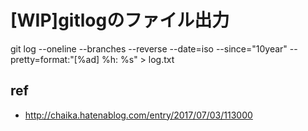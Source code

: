 # [WIP]gitlogのファイル出力

git log --oneline --branches --reverse --date=iso --since="10year" --pretty=format:"[%ad] %h: %s" > log.txt


## ref

- http://chaika.hatenablog.com/entry/2017/07/03/113000